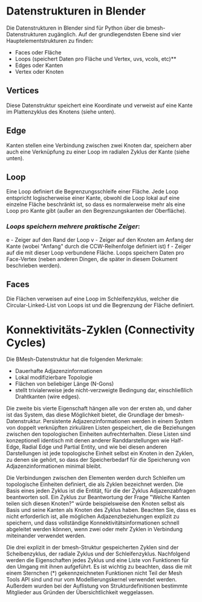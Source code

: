 
# Datenstrukturen in Blender

Die Datenstrukturen in Blender sind für Python über die bmesh-Datenstrukturen zugänglich. Auf der grundlegendsten Ebene sind vier Hauptelementstrukturen zu finden:

- Faces oder Fläche
- Loops (speichert Daten pro Fläche und Vertex, uvs, vcols, etc)**
- Edges oder Kanten
- Vertex oder Knoten

## Vertices
Diese Datenstruktur speichert eine Koordinate und verweist auf eine Kante im Plattenzyklus des Knotens (siehe unten).

## Edge
Kanten stellen eine Verbindung zwischen zwei Knoten dar, speichern aber auch eine Verknüpfung zu einer Loop im radialen Zyklus der Kante (siehe unten).

## Loop
Eine Loop definiert die Begrenzungsschleife einer Fläche. Jede Loop entspricht logischerweise einer Kante, obwohl die Loop lokal auf eine einzelne Fläche beschränkt ist, so dass es normalerweise mehr als eine Loop pro Kante gibt (außer an den Begrenzungskanten der Oberfläche).

### _Loops speichern mehrere praktische Zeiger_:

e - Zeiger auf den Rand der Loop
v - Zeiger auf den Knoten am Anfang der Kante (wobei "Anfang" durch die CCW-Reihenfolge definiert ist)
f - Zeiger auf die mit dieser Loop verbundene Fläche.
Loops speichern Daten pro Face-Vertex (neben anderen Dingen, die später in diesem Dokument beschrieben werden).

## Faces
Die Flächen verweisen auf eine Loop im Schleifenzyklus, welcher die Circular-Linked-List von Loops ist und die Begrenzung der Fläche definiert.


# Konnektivitäts-Zyklen (Connectivity Cycles)
Die BMesh-Datenstruktur hat die folgenden Merkmale:
- Dauerhafte Adjazenzinformationen
- Lokal modifizierbare Topologie
- Flächen von beliebiger Länge (N-Gons)
- stellt trivialerweise jede nicht-verzweigte Bedingung dar, einschließlich Drahtkanten (wire edges).

Die zweite bis vierte Eigenschaft hängen alle von der ersten ab, und daher ist das System, das diese Möglichkeit bietet, die Grundlage der bmesh-Datenstruktur. Persistente Adjazenzinformationen werden in einem System von doppelt verknüpften zirkulären Listen gespeichert, die die Beziehungen zwischen den topologischen Einheiten aufrechterhalten. Diese Listen sind konzeptionell identisch mit denen anderer Randdarstellungen wie Half-Edge, Radial Edge und Partial Entity, und wie bei diesen anderen Darstellungen ist jede topologische Einheit selbst ein Knoten in den Zyklen, zu denen sie gehört, so dass der Speicherbedarf für die Speicherung von Adjazenzinformationen minimal bleibt.

Die Verbindungen zwischen den Elementen werden durch Schleifen um topologische Einheiten definiert, die als Zyklen bezeichnet werden. Die Basis eines jeden Zyklus ist die Entität, für die der Zyklus Adjazenzabfragen beantworten soll. Ein Zyklus zur Beantwortung der Frage "Welche Kanten teilen sich diesen Knoten?" würde beispielsweise den Knoten selbst als Basis und seine Kanten als Knoten des Zyklus haben. Beachten Sie, dass es nicht erforderlich ist, alle möglichen Adjazenzbeziehungen explizit zu speichern, und dass vollständige Konnektivitätsinformationen schnell abgeleitet werden können, wenn zwei oder mehr Zyklen in Verbindung miteinander verwendet werden.

Die drei explizit in der bmesh-Struktur gespeicherten Zyklen sind der Scheibenzyklus, der radiale Zyklus und der Schleifenzyklus. Nachfolgend werden die Eigenschaften jedes Zyklus und eine Liste von Funktionen für den Umgang mit ihnen aufgeführt. Es ist wichtig zu beachten, dass die mit einem Sternchen (*) gekennzeichneten Funktionen nicht Teil der Mesh Tools API sind und nur vom Modellierungskernel verwendet werden. Außerdem wurden bei der Auflistung von Strukturdefinitionen bestimmte Mitglieder aus Gründen der Übersichtlichkeit weggelassen.
